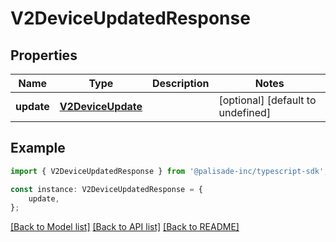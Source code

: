 # V2DeviceUpdatedResponse


## Properties

Name | Type | Description | Notes
------------ | ------------- | ------------- | -------------
**update** | [**V2DeviceUpdate**](V2DeviceUpdate.md) |  | [optional] [default to undefined]

## Example

```typescript
import { V2DeviceUpdatedResponse } from '@palisade-inc/typescript-sdk';

const instance: V2DeviceUpdatedResponse = {
    update,
};
```

[[Back to Model list]](../README.md#documentation-for-models) [[Back to API list]](../README.md#documentation-for-api-endpoints) [[Back to README]](../README.md)
